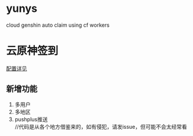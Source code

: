 # yunys
cloud genshin auto claim using cf workers
# 云原神签到
[配置详见](https://mabbs.github.io/2023/02/22/cron.html)
## 新增功能
1. 多用户
2. 多地区
3. pushplus推送  
//代码是从各个地方借鉴来的，如有侵犯，请发issue，但可能不会太经常看
